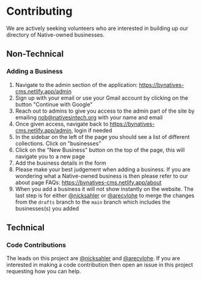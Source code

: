 # Contributing

We are actively seeking volunteers who are interested in building up our directory of Native-owned businesses.

## Non-Technical

### Adding a Business

1. Navigate to the admin section of the application: https://bynatives-cms.netlify.app/admin
1. Sign up with your email or use your Gmail account by clicking on the button "Continue with Google"
1. Reach out to admins to give you access to the admin part of the site by emailing [nob@nativesintech.org](mailto:nob@nativesintech.org) with your name and email
1. Once given access, navigate back to https://bynatives-cms.netlify.app/admin, login if needed
1. In the sidebar on the left of the page you should see a list of different collections. Click on "businesses"
1. Click on the "New Business" button on the top of the page, this will navigate you to a new page
1. Add the business details in the form
1. Please make your best judgement when adding a business. If you are wondering what a Native-owned business is then please refer to our about page FAQs: https://bynatives-cms.netlify.app/about
1. When you add a business it will not show instantly on the website. The last step is for either [@nicksahler](https://github.com/nicksahler) or [@arecvlohe](https://github.com/arecvlohe) to merge the changes from the `drafts` branch to the `main` branch which includes the businesses(s) you added

## Technical

### Code Contributions

The leads on this project are [@nicksahler](https://github.com/nicksahler) and [@arecvlohe](https://github.com/arecvlohe). If you are interested in making a code contribution then open an issue in this project requesting how you can help.

